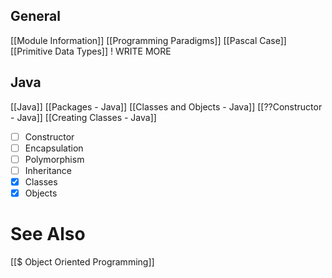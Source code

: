 ## General
[[Module Information]]
[[Programming Paradigms]]
[[Pascal Case]]
[[Primitive Data Types]] ! WRITE MORE

## Java
[[Java]]
[[Packages - Java]]
[[Classes and Objects - Java]]
[[??Constructor - Java]]
[[Creating Classes - Java]]


- [ ] Constructor
- [ ] Encapsulation
- [ ] Polymorphism
- [ ] Inheritance
- [x] Classes
- [x] Objects

# See Also
[[$ Object Oriented Programming]]